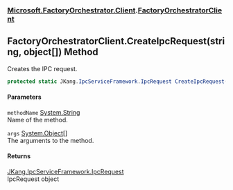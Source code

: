 ### [Microsoft.FactoryOrchestrator.Client](Microsoft_FactoryOrchestrator_Client.md 'Microsoft.FactoryOrchestrator.Client').[FactoryOrchestratorClient](Microsoft_FactoryOrchestrator_Client_FactoryOrchestratorClient.md 'Microsoft.FactoryOrchestrator.Client.FactoryOrchestratorClient')
## FactoryOrchestratorClient.CreateIpcRequest(string, object[]) Method
Creates the IPC request.  
```csharp
protected static JKang.IpcServiceFramework.IpcRequest CreateIpcRequest(string methodName, params object[] args);
```
#### Parameters
<a name='Microsoft_FactoryOrchestrator_Client_FactoryOrchestratorClient_CreateIpcRequest(string_object__)_methodName'></a>
`methodName` [System.String](https://docs.microsoft.com/en-us/dotnet/api/System.String 'System.String')  
Name of the method.
  
<a name='Microsoft_FactoryOrchestrator_Client_FactoryOrchestratorClient_CreateIpcRequest(string_object__)_args'></a>
`args` [System.Object](https://docs.microsoft.com/en-us/dotnet/api/System.Object 'System.Object')[[]](https://docs.microsoft.com/en-us/dotnet/api/System.Array 'System.Array')  
The arguments to the method.
  
#### Returns
[JKang.IpcServiceFramework.IpcRequest](https://docs.microsoft.com/en-us/dotnet/api/JKang.IpcServiceFramework.IpcRequest 'JKang.IpcServiceFramework.IpcRequest')  
IpcRequest object

